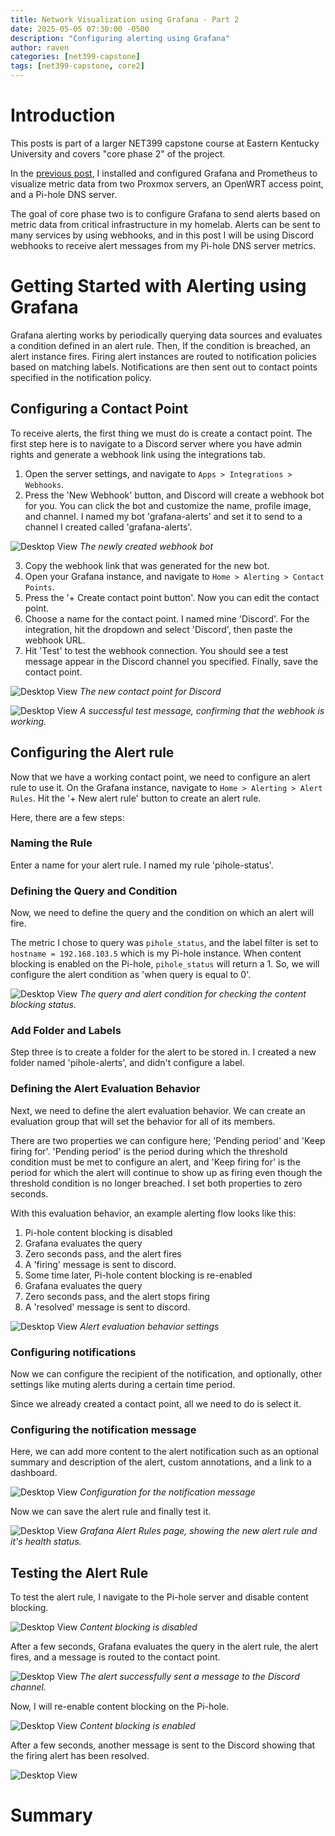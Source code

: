 ```yaml
---
title: Network Visualization using Grafana - Part 2
date: 2025-05-05 07:30:00 -0500
description: "Configuring alerting using Grafana"
author: raven
categories: [net399-capstone]
tags: [net399-capstone, core2]
---
```


# Introduction

This posts is part of a larger NET399 capstone course at Eastern Kentucky University and covers "core phase 2" of the project.

In the [previous post](https://ravesec.github.io/posts/grafana), I installed and configured Grafana and Prometheus to visualize metric data from two Proxmox servers, an OpenWRT access point, and a Pi-hole DNS server.

The goal of core phase two is to configure Grafana to send alerts based on metric data from critical infrastructure in my homelab. Alerts can be sent to many services by using webhooks, and in this post I will be using Discord webhooks to receive alert messages from my Pi-hole DNS server metrics.

# Getting Started with Alerting using Grafana

Grafana alerting works by periodically querying data sources and evaluates a condition defined in an alert rule. Then, If the condition is breached, an alert instance fires. Firing alert instances are routed to notification policies based on matching labels. Notifications are then sent out to contact points specified in the notification policy.

## Configuring a Contact Point

To receive alerts, the first thing we must do is create a contact point. The first step here is to navigate to a Discord server where you have admin rights and generate a webhook link using the integrations tab.

1. Open the server settings, and navigate to `Apps > Integrations > Webhooks`.
2. Press the 'New Webhook' button, and Discord will create a webhook bot for you. You can click the bot and customize the name, profile image, and channel. I named my bot 'grafana-alerts' and set it to send to a channel I created called 'grafana-alerts'.

![Desktop View](/assets/img/discord-integrations-page.png)
_The newly created webhook bot_

3. Copy the webhook link that was generated for the new bot.
4. Open your Grafana instance, and navigate to `Home > Alerting > Contact Points`.
5. Press the '+ Create contact point button'. Now you can edit the contact point.
6. Choose a name for the contact point. I named mine 'Discord'. For the integration, hit the dropdown and select 'Discord', then paste the webhook URL.
7. Hit 'Test' to test the webhook connection. You should see a test message appear in the Discord channel you specified. Finally, save the contact point.

![Desktop View](/assets/img/grafana-alerting-contact-point.png)
_The new contact point for Discord_

![Desktop View](/assets/img/grafana-alerting-test-message.png)
_A successful test message, confirming that the webhook is working._

## Configuring the Alert rule

Now that we have a working contact point, we need to configure an alert rule to use it. On the Grafana instance, navigate to `Home > Alerting > Alert Rules`. Hit the '+ New alert rule' button to create an alert rule.

Here, there are a few steps:

### Naming the Rule

Enter a name for your alert rule. I named my rule 'pihole-status'.

### Defining the Query and Condition
Now, we need to define the query and the condition on which an alert will fire.

The metric I chose to query was `pihole_status`, and the label filter is set to `hostname = 192.168.103.5` which is my Pi-hole instance. When content blocking is enabled on the Pi-hole, `pihole_status` will return a 1. So, we will configure the alert condition as 'when query is equal to 0'.

![Desktop View](/assets/img/query-and-alert-condition.png)
_The query and alert condition for checking the content blocking status._


### Add Folder and Labels
Step three is to create a folder for the alert to be stored in. I created a new folder named 'pihole-alerts', and didn't configure a label.

### Defining the Alert Evaluation Behavior

Next, we need to define the alert evaluation behavior. We can create an evaluation group that will set the behavior for all of its members.

There are two properties we can configure here; 'Pending period' and 'Keep firing for'. 'Pending period' is the period during which the threshold condition must be met to configure an alert, and 'Keep firing for' is the period for which the alert will continue to show up as firing even though the threshold condition is no longer breached. I set both properties to zero seconds.

With this evaluation behavior, an example alerting flow looks like this:

1. Pi-hole content blocking is disabled 
2. Grafana evaluates the query
3. Zero seconds pass, and the alert fires
4. A 'firing' message is sent to discord.
5. Some time later, Pi-hole content blocking is re-enabled 
6. Grafana evaluates the query
7. Zero seconds pass, and the alert stops firing
8. A 'resolved' message is sent to discord.

![Desktop View](/assets/img/alert-evaluation-behavior.png)
_Alert evaluation behavior settings_

### Configuring notifications

Now we can configure the recipient of the notification, and optionally, other settings like muting alerts during a certain time period.

Since we already created a contact point, all we need to do is select it.

### Configuring the notification message

Here, we can add more content to the alert notification such as an optional summary and description of the alert, custom annotations, and a link to a dashboard.

![Desktop View](/assets/img/configuring-notification-message.png)
_Configuration for the notification message_

Now we can save the alert rule and finally test it.

![Desktop View](/assets/img/grafana-alert-rules-page.png)
_Grafana Alert Rules page, showing the new alert rule and it's health status._

## Testing the Alert Rule

To test the alert rule, I navigate to the Pi-hole server and disable content blocking.

![Desktop View](/assets/img/pihole-blocking-disabled.png)
_Content blocking is disabled_

After a few seconds, Grafana evaluates the query in the alert rule, the alert fires, and a message is routed to the contact point.

![Desktop View](/assets/img/discord-alert-firing.png)
_The alert successfully sent a message to the Discord channel._

Now, I will re-enable content blocking on the Pi-hole.

![Desktop View](/assets/img/pihole-blocking-enabled.png)
_Content blocking is enabled_

After a few seconds, another message is sent to the Discord showing that the firing alert has been resolved.

![Desktop View](/assets/img/discord-alert-resolved.png)

# Summary






